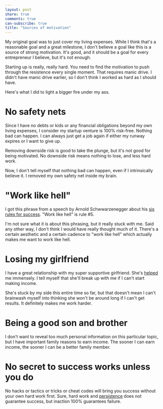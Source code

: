 ```yaml
---
layout: post
share: true
comments: true
can-subscribe: true
title: "Sources of motivation"
---
```


My original goal was to just cover my living expenses. While I think that's a reasonable goal and a great milestone, I don't believe a goal like this is a source of strong motivation. It's good, and it should be a goal for every entrepreneur I believe, but it's not enough.

Starting up is really, really hard. You need to find the motivation to push through the resistence every single moment. That requires manic drive. I didn't have manic drive earlier, so I don't think I worked as hard as I should have.

Here's what I did to light a bigger fire under my ass.

# No safety nets

Since I have no debts or kids or any financial obligations beyond my own living expenses, I consider my startup venture is 100% risk-free. Nothing bad can happen. I can always just get a job again if either my runway expires or I want to give up.

Removing downside risk is good to take the plunge, but it's not good for being motivated. No downside risk means nothing to lose, and less hard work.

Now, I don't tell myself that nothing bad can happen, even if I intrinsically believe it. I removed my own safety net inside my brain.

# "Work like hell"

I got this phrase from a speech by Arnold Schwwarzenegger about his <a href="https://www.youtube.com/watch?v=EyhOmBPtGNM" target="_blank">six rules for success</a>. "Work like hell" is rule #5.

I'm not sure what it is about this phrasing, but it really stuck with me. Said any other way, I don't think I would have really thought much of it. There's a certain aesthetic and a certain cadence to "work like hell" which actually makes me want to work like hell.

# Losing my girlfriend

I have a great relationship with my super supportive girlfriend. She's <a href="http://www.dillonforrest.com/startup/balancing-a-relationship-with-starting-up/" target="_blank">helped</a> me immensely. I tell myself that she'll break up with me if I can't start making income.

She's stuck by my side this entire time so far, but that doesn't mean I can't brainwash myself into thinking she won't be around long if I can't get results. It definitely makes me work harder.

# Being a good son and brother

I don't want to reveal too much personal information on this particular topic, but I have important family reasons to earn income. The sooner I can earn income, the sooner I can be a better family member.

# No secret to success works unless you do

No hacks or tactics or tricks or cheat codes will bring you success without your own hard work first. Sure, hard work and <a href="http://www.dillonforrest.com/startup/being-persistent-vs-being-annoying/" target="_blank">persistence</a> does not guarantee success, but inaction 100% guarantees failure.
